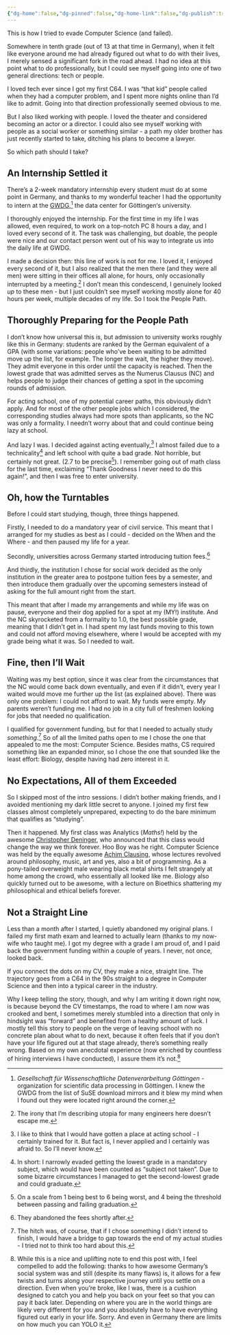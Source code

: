 ```yaml
---
{"dg-home":false,"dg-pinned":false,"dg-home-link":false,"dg-publish":true,"disabled rules":["header-increment","yaml-title","yaml-title-alias","file-name-heading"],"title":"Not a Straight Line","dg-permalink":"not-a-straight-line/","created-date":"2024-03-27T07:22:20","aliases":["Not a Straight Line"],"linter-yaml-title-alias":"Not a Straight Line","updated-date":"2025-05-05T17:44:28","tags":["dgarticle","career","personal"],"dg-path":"not-a-straight-line.md","permalink":"/not-a-straight-line/","dgPassFrontmatter":true}
---
```



This is how I tried to evade Computer Science (and failed).

Somewhere in tenth grade (out of 13 at that time in Germany), when it felt like everyone around me had already figured out what to do with their lives, I merely sensed a significant fork in the road ahead.
I had no idea at this point what to do professionally, but I could see myself going into one of two general directions: tech or people.

I loved tech ever since I got my first C64. I was “that kid” people called when they had a computer problem, and I spent more nights online than I’d like to admit. Going into that direction professionally seemed obvious to me.

But I also liked working with people. I loved the theater and considered becoming an actor or a director. I could also see myself working with people as a social worker or something similar - a path my older brother has just recently started to take, ditching his plans to become a lawyer.

So which path should I take?

## An Internship Settled it
There’s a 2-week mandatory internship every student must do at some point in Germany, and thanks to my wonderful teacher I had the opportunity to intern at the [GWDG](https://gwdg.de/en/),[^5]  the data center for Göttingen‘s university.

I thoroughly enjoyed the internship. For the first time in my life I was allowed, even required, to work on a top-notch PC 8 hours a day, and I loved every second of it. The task was challenging, but doable, the people were nice and our contact person went out of his way to integrate us into the daily life at GWDG.

I made a decision then: this line of work is not for me. I loved it, I enjoyed every second of it, but I also realized that the men there (and they were all men) were sitting in their offices all alone, for hours, only occasionally interrupted by a meeting.[^6] I don’t mean this condescend, I genuinely looked _up_ to these men - but I just couldn’t see myself working mostly alone for 40 hours per week, multiple decades of my life. So I took the People Path.

## Thoroughly Preparing for the People Path
I don’t know how universal this is, but admission to university works roughly like this in Germany: students are ranked by the German equivalent of a GPA (with some variations: people who’ve been waiting to be admitted move up the list, for example. The longer the wait, the higher they move). They admit everyone in this order until the capacity is reached. Then the lowest grade that was admitted serves as the Numerus Clausus (NC) and helps people to judge their chances of getting a spot in the upcoming rounds of admission.

For acting school, one of my potential career paths, this obviously didn’t apply. And for most of the other people jobs which I considered, the corresponding studies always had more spots than applicants, so the NC was only a formality. I needn’t worry about that and could continue being lazy at school.

And lazy I was. I decided against acting eventually,[^4] I almost failed due to a technicality[^8]   and left school with quite a bad grade. Not horrible, but certainly not great. (2.7 to be precise[^3]). I remember going out of math class for the last time, exclaiming “Thank Goodness I never need to do this again!”, and then I was free to enter university.  

## Oh, how the Turntables
Before I could start studying, though, three things happened.

Firstly, I needed to do a mandatory year of civil service. This meant that I arranged for my studies as best as I could - decided on the When and the Where - and then paused my life for a year.

Secondly, universities across Germany started introducing tuition fees.[^2]

And thirdly, the institution I chose for social  work decided as the only institution in the greater area to postpone tuition fees by a semester, and then introduce them gradually over the upcoming semesters instead of asking for the full amount right from the start.

This meant that after I made my arrangements and while my life was on pause, everyone and their dog applied for a spot at my (MY!) institute. And the NC skyrocketed from a formality to 1.0, the best possible grade, meaning that I didn’t get in. I had spent my last funds moving to this town and could not afford moving elsewhere, where I would be accepted with my grade being what it was. So I needed to wait.

## Fine, then I’ll Wait  
Waiting was my best option, since it was clear from the circumstances that the NC would come back down eventually, and even if it didn’t, every year I waited would move me further up the list (as explained above). There was only one problem: I could not afford to wait. My funds were empty. My parents weren’t funding me. I had no job in a city full of freshmen looking for jobs that needed no qualification.

I qualified for government funding, but for that I needed to actually study _something_.[^1] So of all the limited paths open  to me I chose the one that appealed to me the most: Computer Science. Besides maths, CS required something like an expanded minor, so I chose the one that sounded like the least effort: Biology, despite having had zero interest in it.

## No Expectations, All of them Exceeded
So I skipped most of the intro sessions. I didn’t bother making friends, and I avoided mentioning my dark little secret to anyone. I joined my first few classes almost completely unprepared, expecting to do the bare minimum that qualifies as “studying”.

Then it happened. My first class was Analytics (_Maths!_) held by the awesome [Christopher Deninger](https://en.wikipedia.org/wiki/Christopher_Deninger), who announced that this class would change the way we think forever. Hoo Boy was he right. Computer Science was held by the equally awesome [Achim Clausing](http://cs.uni-muenster.de/u/cl), whose lectures revolved around philosophy, music, art and yes, also a bit of programming. As a pony-tailed overweight male wearing black metal shirts I felt strangely at home among the crowd, who essentially all looked like me. Biology also quickly turned out to be awesome, with a lecture on Bioethics shattering my philosophical and ethical beliefs forever.

## Not a Straight Line
Less than a month after I started, I quietly abandoned my original plans.  I failed my first math exam and learned to actually learn (thanks to my now-wife who taught me). I got my degree with a grade I am proud of, and I paid back the government funding within a couple of years. I never,  not once, looked back.

If you connect the dots on my CV, they make a nice, straight line. The trajectory goes from a C64 in the 90s straight to a degree in Computer Science and then into a typical career in the industry.

Why I keep telling the story, though, and why I am writing it down right now, is because beyond the CV timestamps, the road to where I am now was crooked and bent, I sometimes merely stumbled into a direction that only in hindsight was “forward” and benefited from a healthy amount of luck. I mostly tell this story to people on the verge of leaving school with no concrete plan about what to do next, because it often feels that if you don’t have your life figured out at that stage already, there’s something really wrong. Based on my own anecdotal experience (now enriched by countless of hiring interviews I have conducted), I assure them it’s not.[^7]

[^1]: The hitch was, of course, that if I chose something I didn’t intend to finish, I would have a bridge to gap towards the end of my actual studies - I tried not to think too hard about this.

[^2]: They abandoned the fees shortly after.

[^3]: On a scale from 1 being best to 6 being worst, and 4 being the threshold between passing and failing graduation.

[^4]: I like to think that I would have gotten a place at acting school - I certainly trained for it. But fact is, I never applied and I certainly was afraid to.  So I’ll never know.

[^5]: _Gesellschaft für Wissenschaftliche Datenverarbeitung Göttingen_ - organization for scientific data processing in Göttingen. I knew the GWDG from the list of SuSE download mirrors and it blew my mind when I found out they were located right around the corner.

[^6]: The irony that I’m describing utopia for many engineers here doesn’t escape me.

[^7]: While this is a nice and uplifting note to end this post with, I feel compelled to add the following: thanks to how awesome Germany’s social system was and still (despite its many flaws) is, it allows for a few twists and turns along your respective journey until you settle on a direction. Even when you’re broke, like I was, there is a cushion designed to catch you and help you back on your feet so that you can pay it back later. Depending on where you are in the world things are likely very different for you and you absolutely have to have everything figured out early in your life. Sorry. And even in Germany there are limits on how much you can YOLO it.

[^8]: In short: I narrowly evaded getting the lowest grade in a mandatory subject, which would have been counted as “subject not taken”. Due to some bizarre circumstances I managed to get the second-lowest grade and could graduate.
